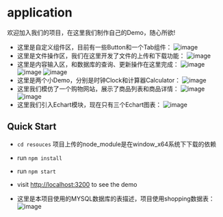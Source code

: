 # application
欢迎加入我们的项目，在这里我们制作自己的Demo，随心所欲!
- 这里是自定义组件区，目前有一些Button和一个Tab组件：
![image](https://github.com/wuyoujie/application/blob/master/public/images/show/buttons.PNG)
- 这里是文件操作区，我们在这里开发了文件的上传和下载功能：
![image](https://github.com/wuyoujie/application/blob/master/public/images/show/file.PNG)
- 这里是内容输入区，和数据库的查询、更新操作在这里完成：
![image](https://github.com/wuyoujie/application/blob/master/public/images/show/goodsdetail.PNG)
![image](https://github.com/wuyoujie/application/blob/master/public/images/show/picsdetail.PNG)
![image](https://github.com/wuyoujie/application/blob/master/public/images/show/uploadgood.PNG)
- 这里是两个小Demo，分别是时钟Clock和计算器Calculator：
![image](https://github.com/wuyoujie/application/blob/master/public/images/show/clock-jisuan.PNG)
- 这里我们模仿了一个购物网站，展示了商品列表和商品详情：
![image](https://github.com/wuyoujie/application/blob/master/public/images/show/shopping.PNG)
![image](https://github.com/wuyoujie/application/blob/master/public/images/show/shopping-detail.PNG)
- 这里我们引入Echart模块，现在只有三个Echart图表：
![image](https://github.com/wuyoujie/application/blob/master/public/images/show/echarts.PNG)


## Quick Start

- `cd resouces`
项目上传的node_module是在window_x64系统下下载的依赖
- run `npm install`

- run `npm start`

- visit [http://localhost:3200](http://localhost:3200) to see the demo
- 这里是本项目使用的MYSQL数据库的表描述，项目使用shopping数据表：
![image](https://github.com/wuyoujie/application/blob/master/public/images/show/mysql.PNG)
